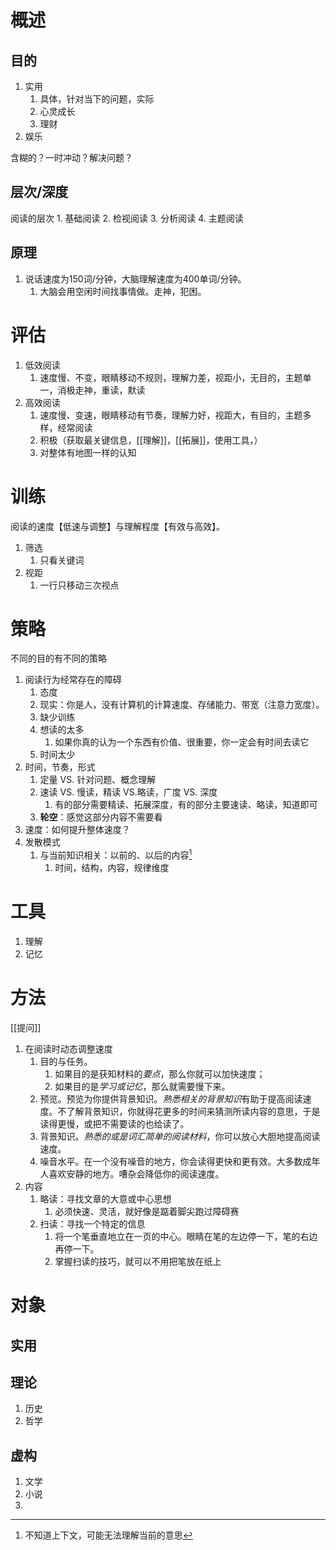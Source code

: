 # 概述
## 目的
1. 实用
	1. 具体，针对当下的问题，实际
	2. 心灵成长
	3. 理财
2. 娱乐

含糊的？一时冲动？解决问题？
## 层次/深度
阅读的层次
	1. 基础阅读
	2. 检视阅读
	3. 分析阅读
	4. 主题阅读
## 原理
1. 说话速度为150词/分钟，大脑理解速度为400单词/分钟。
	1. 大脑会用空闲时间找事情做。走神，犯困。
# 评估
1. 低效阅读
	1. 速度慢、不变，眼睛移动不规则，理解力差，视距小，无目的，主题单一，消极走神，重读，默读
2. 高效阅读
	1. 速度慢、变速，眼睛移动有节奏，理解力好，视距大，有目的，主题多样，经常阅读
	2. 积极（获取最关键信息，[[理解]]，[[拓展]]，使用工具，）
	3. 对整体有地图一样的认知
# 训练
阅读的速度【低速与调整】与理解程度【有效与高效】。
1. 筛选
	1. 只看关键词
2. 视距
	1. 一行只移动三次视点
# 策略
不同的目的有不同的策略
1. 阅读行为经常存在的障碍
	1. 态度
	2. 现实：你是人，没有计算机的计算速度、存储能力、带宽（注意力宽度）。
	3. 缺少训练
	4. 想读的太多
		1. 如果你真的认为一个东西有价值、很重要，你一定会有时间去读它
	5. 时间太少
2. 时间，节奏，形式
	1. 定量 VS. 针对问题、概念理解
	2. 速读 VS. 慢读，精读 VS.略读，广度 VS. 深度
		1. 有的部分需要精读、拓展深度，有的部分主要速读、略读，知道即可
	3. **轮空**：感觉这部分内容不需要看
3. 速度：如何提升整体速度？
4. 发散模式
	1. 与当前知识相关：以前的、以后的内容[^1]
		1. 时间，结构，内容，规律维度
# 工具
1. 理解
2. 记忆
# 方法
[[提问]] 
1. 在阅读时动态调整速度
	1. 目的与任务。
		1. 如果目的是获知材料的*要点*，那么你就可以加快速度；
		2. 如果目的是*学习或记忆*，那么就需要慢下来。
	2. 预览。预览为你提供背景知识。*熟悉相关的背景知识*有助于提高阅读速度。不了解背景知识，你就得花更多的时间来猜测所读内容的意思，于是读得更慢，或把不需要读的也给读了。
	3. 背景知识。*熟悉的或是词汇简单的阅读材料*，你可以放心大胆地提高阅读速度。
	4. 噪音水平。在一个没有噪音的地方，你会读得更快和更有效。大多数成年人喜欢安静的地方。嘈杂会降低你的阅读速度。
2. 内容
	1. 略读：寻找文章的大意或中心思想
		1. 必须快速、灵活，就好像是踮着脚尖跑过障碍赛
	2. 扫读：寻找一个特定的信息
		1. 将一个笔垂直地立在一页的中心。眼睛在笔的左边停一下，笔的右边再停一下。
		2. 掌握扫读的技巧，就可以不用把笔放在纸上
# 对象
## 实用
## 理论
1. 历史
2. 哲学
## 虚构
1. 文学
4. 小说
5. 

[^1]: 不知道上下文，可能无法理解当前的意思